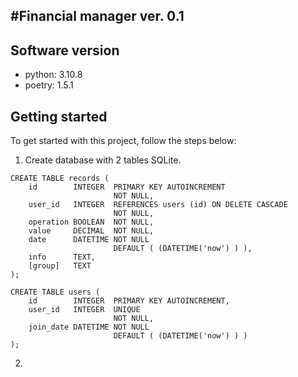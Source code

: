 #Financial manager ver. 0.1
---
## Software version
- python: 3.10.8
- poetry: 1.5.1

## Getting started
To get started with this project, follow the steps below:
1. Create database with 2 tables SQLite.
```
CREATE TABLE records (
    id        INTEGER  PRIMARY KEY AUTOINCREMENT
                       NOT NULL,
    user_id   INTEGER  REFERENCES users (id) ON DELETE CASCADE
                       NOT NULL,
    operation BOOLEAN  NOT NULL,
    value     DECIMAL  NOT NULL,
    date      DATETIME NOT NULL
                       DEFAULT ( (DATETIME('now') ) ),
    info      TEXT,
    [group]   TEXT
);
```
```
CREATE TABLE users (
    id        INTEGER  PRIMARY KEY AUTOINCREMENT,
    user_id   INTEGER  UNIQUE
                       NOT NULL,
    join_date DATETIME NOT NULL
                       DEFAULT ( (DATETIME('now') ) ) 
);
```
2. 